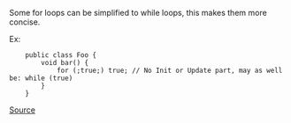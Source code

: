 Some for loops can be simplified to while loops, this makes them more concise.

Ex:

```
    public class Foo {
        void bar() {
            for (;true;) true; // No Init or Update part, may as well be: while (true)
        }
    }
```

[Source](http://pmd.sourceforge.net/pmd-5.3.2/pmd-java/rules/java/basic.html#ForLoopShouldBeWhileLoop)
